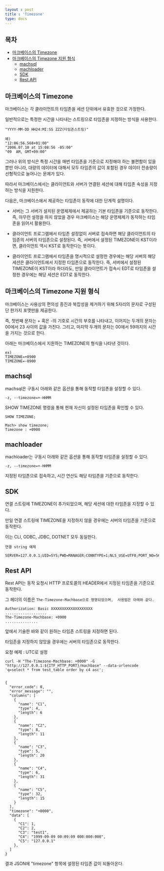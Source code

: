 ```yaml
---
layout : post
title : 'Timezone'
type: docs
---
```


## 목차

* [마크베이스의 Timezone](#마크베이스의-timezone)
* [마크베이스의 Timezone 지원 형식](#마크베이스의-timezone-지원-형식)
    * [machsql](#machsql)
    * [machloader](#machloader)
    * [SDK](#sdk)
    * [Rest API](#rest-api)

## 마크베이스의 Timezone
마크베이스는 각 클라이언트의 타임존을 세션 단위에서 유효한 것으로 가정한다.

일반적으로는 특정한 시간을 나타내는 스트링으로 타임존을 지정하는 방식을 사용한다.
```
"YYYY-MM-DD HH24:MI:SS ZZZ(타임존스트링)"

예) 
"12:06:56.568+01:00"  
"2006.07.10 at 15:08:56 -05:00"
"09  AM, GMT+09:00"
```
그러나 위의 방식은 특정 시간을 매번 타임존을 기준으로 지정해야 하는 불편함이  있을 뿐만 아니라, 대량의 데이터에 대해서 모두 타임존의 값이 포함된 경우 데이터 전송량이 선형적으로 늘어나는 문제가  있다.

따라서 마크베이스에서는 클라이언트와 서버가 연결된 세션에 대해 타임존 속성을 지정하는 방식을 지원한다.

다음은, 마크베이스에서 제공하는 타임존이 동작에 대한 단계적 설명이다.

- 서버는 그 서버가 설치된 운영체제에서 제공하는 기본 타임존을 기준으로 동작한다.
즉, 아무런 설정을 하지  않았을 경우 마크베이스는 해당 운영체제가 동작하는 타임존을 읽어서 활용한다.

- 클라이언트 프로그램에서 타임존 설정없이 서버로 접속하면 해당 클라이언트의 타임존의 서버의 타임존으로 설정된다.
즉, 서버에서 설정된 TIMEZONE이 KST이라면, 클라이언트 역시 KST로 동작한다는 뜻이다.

- 클라이언트 프로그램에서 타임존을 명시적으로 설정한 경우에는 해당 서버의 해당 세션은 클라이언트에서 지정한 타임존으로 동작한다.
즉, 서버에서  설정된 TIMEZONE이 KST이라 하더라도, 만일 클라이언트가 접속시 EDT로 타임존을 설정한 경우에는 해당 세션은 EDT로 동작한다.

## 마크베이스의 Timezone 지원 형식
마크베이스는 사용상의 편의성 증진과 복잡성을 제거하기  위해 5자리의 문자로 구성된 단 한가지 포맷만을 제공한다.

즉, 첫번째 문자는 + 혹은 -의 기호로 시간의 부호를 나타내고, 이어지는 두개의 문자는 00에서 23 사이의 값을 가진다. 그리고, 마지막 두개의 문자는 00에서 59까지의 시간을 가지는 것으로 한다.

아래는 마크베이스에서 지원하는 TIMEZONE의 형식을 나타낸  것이다.
```
ex)
TIMEZONE=+0900
TIMEZONE=-0900
```

## machsql
machsql은 구동시 아래와 같은 옵션을 통해 동작할 타임존을 설정할 수 있다.
```
-z, --timezone=+-HHMM
```
SHOW TIMEZONE 명령을 통해 현재 자신이 설정된 타임존을 확인할 수 있다.
```
SHOW TIMEZONE;

Mach> show timezone;
Timezone : +0900
```
## machloader
machloader는  구동시 아래와 같은 옵션을 통해 동작할 타임존을 설정할 수 있다.
```
-z, --timezone=+-HHMM
```
지정된 타임존으로 접속하고, 시간 연산도 해당 타임존을 기준으로 동작한다.

## SDK
연결 스트링에 TIMEZONE이 추가되었으며, 해당 세션에 대한 타임존을 지정할 수 있다.

만일 연결 스트링에 TIMEZONE을 지정하지 않을 경우에는 서버의 타임존을 기준으로 동작한다.

이는 CLI, ODBC, JDBC, DOTNET 모두 동일한다.

`연결 string 예제`
```
SERVER=127.0.0.1;UID=SYS;PWD=MANAGER;CONNTYPE=1;NLS_USE=UTF8;PORT_NO=5656;TIMEZONE=+0300
```
## Rest API
Rest API는 동작 요청시 HTTP 프로토콜의 HEADER에서 지정된 타임존을 기준으로 동작한다.

그 헤더의 이름은 `The-Timezone-Machbase으로 명명되었으며,  사용법은 아래와 같다.`
```
Authorization: Basic XXXXXXXXXXXXXXXXXXX
...................
The-Timezone-Machbase: +0900
...............
```
앞에서 기술한 바와 같이 원하는 타임존 스트링을 지정하면 된다.

타임존을 지정하지  않았을 경우에는 서버의 타임존으로 동작한다.

요청 예제 : UTC로 설정
```
curl -H "The-Timezone-Machbase: +0000" -G "http://127.0.0.1:${ITF_HTTP_PORT}/machbase" --data-urlencode 'q=select * from test_table order by c4 asc';
 
 
{
  "error_code": 0,
  "error_message": "",
  "columns": [
    {
      "name": "C1",
      "type": 4,
      "length": 6
    },
    {
      "name": "C2",
      "type": 8,
      "length": 11
    },
    {
      "name": "C3",
      "type": 5,
      "length": 20
    },
    {
      "name": "C4",
      "type": 6,
      "length": 31
    },
    {
      "name": "C5",
      "type": 32,
      "length": 15
    }
  ],
  "timezone": "+0000",
  "data": [
    {
      "C1": 1,
      "C2": 2,
      "C3": "test1",
      "C4": "1999-09-09 00:09:09 000:000:000",
      "C5": "127.0.0.1"
    },
  ]
}
```
결과 JSON에 "timezone" 항목에 설정된 타임존 값이 되돌아온다.
